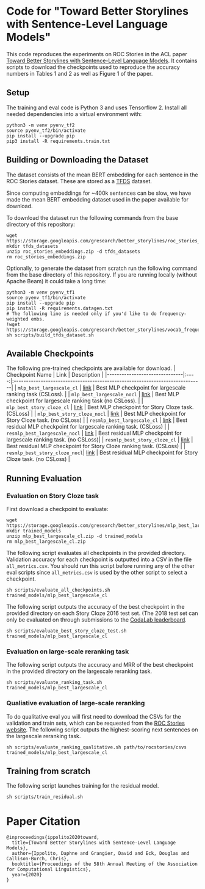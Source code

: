# Code for "Toward Better Storylines with Sentence-Level Language Models"
This code reproduces the experiments on ROC Stories in the ACL paper
[Toward Better Storylines with Sentence-Level Language Models](https://www.aclweb.org/anthology/2020.acl-main.666/).
It contains
scripts to download the checkpoints used to reproduce the accuracy numbers
in Tables 1 and 2 as well as Figure 1 of the paper.

## Setup
The training and eval code is Python 3 and uses Tensorflow 2.
Install all needed dependencies into a virtual environment with:

```
python3 -m venv pyenv_tf2
source pyenv_tf2/bin/activate
pip install --upgrade pip
pip3 install -R requirements.train.txt
```

## Building or Downloading the Dataset
The dataset consists of the mean BERT embedding for each sentence in the ROC
Stories dataset. These are stored as a
[TFDS](https://www.tensorflow.org/datasets/api_docs/python/tfds) dataset.

Since computing embeddings for ~400k sentences can be slow,
we have made the mean BERT embedding dataset used in the paper available for
download.

To download the dataset run the following commands from the base directory of
this repository:

```
wget https://storage.googleapis.com/gresearch/better_storylines/roc_stories_embeddings.zip
mkdir tfds_datasets
unzip roc_stories_embeddings.zip -d tfds_datasets
rm roc_stories_embeddings.zip
```

Optionally, to generate the dataset from scratch run the following command from
the base directory of this repository. If you are running locally
(without Apache Beam) it could take a long time:

```
python3 -m venv pyenv_tf1
source pyenv_tf1/bin/activate
pip install --upgrade pip
pip install -R requirements.datagen.txt
# The following line is needed only if you'd like to do frequency-weighted embs.
!wget https://storage.googleapis.com/gresearch/better_storylines/vocab_frequencies
sh scripts/build_tfds_dataset.sh
```

## Available Checkpoints
The following pre-trained checkpoints are available for download.
| Checkpoint Name               | Link |                        Description                                           |
|-------------------------------|:----:|:-----------------------------------------------------------------------------|
| `mlp_best_largescale_cl`      | [link](https://storage.googleapis.com/gresearch/better_storylines/mlp_best_largescale_cl.zip) | Best MLP checkpoint for largescale ranking task (CSLoss).            |
| `mlp_best_largescale_nocl`    | [link](https://storage.googleapis.com/gresearch/better_storylines/mlp_best_largescale_nocl.zip) | Best MLP checkpoint for largescale ranking task (no CSLoss).         |
| `mlp_best_story_cloze_cl`     | [link](https://storage.googleapis.com/gresearch/better_storylines/mlp_best_story_cloze_cl.zip) | Best MLP checkpoint for Story Cloze task. (CSLoss)                   |
| `mlp_best_story_cloze_nocl`   | [link](https://storage.googleapis.com/gresearch/better_storylines/mlp_best_story_cloze_nocl.zip) | Best MLP checkpoint for Story Cloze task. (no CSLoss)                |
| `resmlp_best_largescale_cl`   | [link](https://storage.googleapis.com/gresearch/better_storylines/resmlp_best_largescale_cl.zip) | Best residual MLP checkpoint for largescale ranking task. (CSLoss)   |
| `resmlp_best_largescale_nocl` | [link](https://storage.googleapis.com/gresearch/better_storylines/resmlp_best_largescale_nocl.zip) | Best residual MLP checkpoint for largescale ranking task. (no CSLoss)|
| `resmlp_best_story_cloze_cl`  | [link](https://storage.googleapis.com/gresearch/better_storylines/resmlp_best_story_cloze_cl.zip) | Best residual MLP checkpoint for Story Cloze ranking task. (CSLoss)  |
| `resmlp_best_story_cloze_nocl`| [link](https://storage.googleapis.com/gresearch/better_storylines/resmlp_best_story_cloze_nocl.zip) | Best residual MLP checkpoint for Story Cloze task. (no CSLoss)       |

## Running Evaluation

### Evaluation on Story Cloze task
First download a checkpoint to evaluate:

```
wget https://storage.googleapis.com/gresearch/better_storylines/mlp_best_largescale_cl.zip
mkdir trained_models
unzip mlp_best_largescale_cl.zip -d trained_models
rm mlp_best_largescale_cl.zip
```

The following script evaluates all checkpoints in the provided directory.
Validation accuracy for each checkpoint is outputted into a CSV in the file
`all_metrics.csv`. You should run this script before running any of the other
eval scripts since `all_metrics.csv` is used by the other script to select a
checkpoint.

```
sh scripts/evaluate_all_checkpoints.sh trained_models/mlp_best_largescale_cl
```

The following script outputs the accuracy of the best checkpoint in the provided
directory on each Story Cloze 2016 test set. (The 2018 test set can only be
evaluated on through submissions to the [CodaLab
leaderboard](https://competitions.codalab.org/competitions/15333).

```
sh scripts/evaluate_best_story_cloze_test.sh trained_models/mlp_best_largescale_cl
```

### Evaluation on large-scale reranking task
The following script outputs the accuracy and MRR of the best checkpoint in
the provided directory on the largescale reranking task.

```
sh scripts/evaluate_ranking_task.sh trained_models/mlp_best_largescale_cl
```

### Qualiative evaluation of large-scale reranking
To do qualitative eval you will first need to download the CSVs for the
validation and train sets, which can be requested from the [ROC Stories
website](https://www.cs.rochester.edu/nlp/rocstories/).
The following script outputs the highest-scoring next sentences on the
largescale reranking task.

```
sh scripts/evaluate_ranking_qualitative.sh path/to/rocstories/csvs trained_models/mlp_best_largescale_cl
```

## Training from scratch
The following script launches training for the residual model.

```
sh scripts/train_residual.sh
```

# Paper Citation

```
@inproceedings{ippolito2020toward,
  title={Toward Better Storylines with Sentence-Level Language Models},
  author={Ippolito, Daphne and Grangier, David and Eck, Douglas and Callison-Burch, Chris},
  booktitle={Proceedings of the 58th Annual Meeting of the Association for Computational Linguistics},
  year={2020}
}
```
